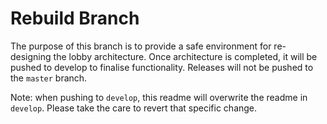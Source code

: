 # Rebuild Branch

The purpose of this branch is to provide a safe environment for re-designing the lobby architecture. Once architecture is completed, it will be pushed to develop to finalise functionality. Releases will not be pushed to the `master` branch.

Note: when pushing to `develop`, this readme will overwrite the readme in `develop`. Please take the care to revert that specific change. 
